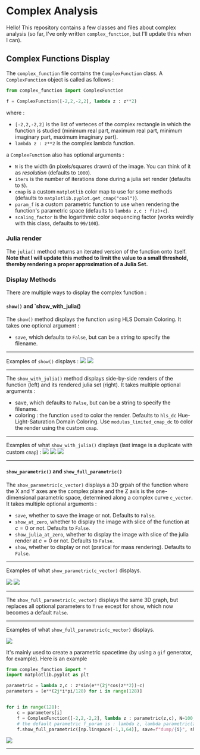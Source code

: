 # Complex Analysis

Hello! This repository contains a few classes and files about complex analysis (so far, I've only written `complex_function`, but I'll update this when I can).


## Complex Functions Display

The `complex_function` file contains the `ComplexFunction` class.
A `ComplexFunction` object is called as follows : 

```py
from complex_function import ComplexFunction

f = ComplexFunction([-2,2,-2,2], lambda z : z**2)

```

where :
- `[-2,2,-2,2]` is the list of verteces of the complex rectangle in which the function is studied (minimum real part, maximum real part, minimum imaginary part, maximum imaginary part).
- `lambda z : z**2` is the complex lambda function.

a `ComplexFunction` also has optional arguments :
- `N` is the width (in pixels/squares drawn) of the image. You can think of it as *resolution* (defaults to `1000`).
- `iters` is the number of iterations done during a julia set render (defaults to `5`).
- `cmap` is a custom `matplotlib` color map to use for some methods (defaults to `matplotlib.pyplot.get_cmap("cool")`).
- `param_f` is a custom parametric function to use when rendering the function's parametric space (defaults to `lambda z,c : f(z)+c`).
- `scaling_factor` is the logarithmic color sequencing factor (works weirdly with this class, defaults to `99/100`).

### Julia render

The `julia()` method returns an iterated version of the function onto itself. 
__Note that I will update this method to limit the value to a small threshold, thereby rendering a proper approximation of a Julia Set.__


### Display Methods

There are multiple ways to display the complex function :

#### `show()` and `show_with_julia()

The `show()` method displays the function using HLS Domain Coloring. 
It takes one optional argument :
- `save`, which defaults to `False`, but can be a string to specify the filename.

---

Examples of `show()` displays :
![](https://github.com/ChrisMzz/complex-analysis/blob/main/readme_files/show1.png)
![](https://github.com/ChrisMzz/complex-analysis/blob/main/readme_files/isin(e%5Ez).png)

---


The `show_with_julia()` method displays side-by-side renders of the function (left) and its rendered julia set (right). 
It takes multiple optional arguments : 
- save, which defaults to `False`, but can be a string to specify the filename.
- coloring : the function used to color the render. Defaults to `hls_dc` Hue-Light-Saturation Domain Coloring. Use `modulus_limited_cmap_dc` to color the render using the custom `cmap`.

---

Examples of what `show_with_julia()` displays (last image is a duplicate with custom `cmap`) : 
![](https://github.com/ChrisMzz/complex-analysis/blob/main/readme_files/shuriken1000.png)
![](https://github.com/ChrisMzz/complex-analysis/blob/main/readme_files/icos(e)hls.png)
![](https://github.com/ChrisMzz/complex-analysis/blob/main/readme_files/icos(e).png)

---


#### `show_parametric()` and `show_full_parametric()`

The `show_parametric(c_vector)` displays a 3D grpah of the function where the X and Y axes are the complex plane and the Z axis is the one-dimensional parametric space, determined along a complex curve `c_vector`.
It takes multiple optional arguments : 
- `save`, whether to save the image or not. Defaults to `False`. 
- `show_at_zero`, whether to display the image with slice of the function at $c=0$ or not. Defaults to `False`.
- `show_julia_at_zero`, whether to display the image with slice of the julia render at $c=0$ or not. Defaults to `False`.
- `show`, whether to display or not (pratical for mass rendering). Defaults to `False`.

---

Examples of what `show_parametric(c_vector)` displays.

![](https://github.com/ChrisMzz/complex-analysis/blob/main/readme_files/testingc.png)
![](https://github.com/ChrisMzz/complex-analysis/blob/main/readme_files/showparam.png)

---

The `show_full_parametric(c_vector)` displays the same 3D graph, but replaces all optional parameters to `True` except for show, which now becomes a default `False`.

---

Examples of what `show_full_parametric(c_vector)` displays.

![](https://github.com/ChrisMzz/complex-analysis/blob/main/readme_files/showfullparam.png)


It's mainly used to create a parametric spacetime (by using a `gif` generator, for example). Here is an example

```py
from complex_function import *
import matplotlib.pyplot as plt

parametric = lambda z,c : z*sin(e**(2j*cos(z**2))-c)
parameters = [e**(2j*i*pi/128) for i in range(128)]


for i in range(128):
    c = parameters[i]
    f = ComplexFunction([-2,2,-2,2], lambda z : parametric(z,c), N=100, iters=8)
    # the default parametric f_param is : lambda z, lambda parametric(z,c) + lambda
    f.show_full_parametric([np.linspace(-1,1,64)], save=f"dump/{i}", show=False)
```

![](https://github.com/ChrisMzz/complex-analysis/blob/main/readme_files/ztoc.gif)

---






